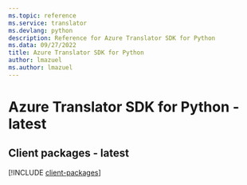 ```yaml
---
ms.topic: reference
ms.service: translator
ms.devlang: python
description: Reference for Azure Translator SDK for Python
ms.data: 09/27/2022
title: Azure Translator SDK for Python
author: lmazuel
ms.author: lmazuel
---
```

# Azure Translator SDK for Python - latest

## Client packages - latest
[!INCLUDE [client-packages](translator-client-index.md)]